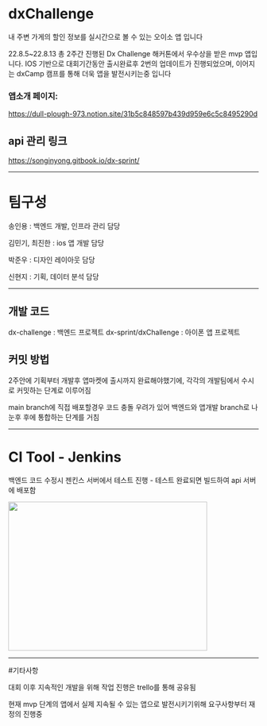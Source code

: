 # dxChallenge
내 주변 가게의 할인 정보를 실시간으로 볼 수 있는 오이소 앱 입니다

22.8.5~22.8.13 총 2주간 진행된 Dx Challenge 해커톤에서 우수상을 받은 mvp 앱입니다.
IOS 기반으로 대회기간동안 출시완료후 2번의 업데이트가 진행되었으며,
이어지는 dxCamp 캠프를 통해 더욱 앱을 발전시키는중 입니다

### 앱소개 페이지:
https://dull-plough-973.notion.site/31b5c848597b439d959e6c5c8495290d


## api 관리 링크
https://songinyong.gitbook.io/dx-sprint/

---------------------------------------------
# 팀구성

송인용 : 백엔드 개발, 인프라 관리 담당

김민기, 최진한 : ios 앱 개발 담당

박준우 : 디자인 레이아웃 담당

신현지 : 기획, 데이터 분석 담당


----------------------------------------

## 개발 코드
dx-challenge : 백엔드 프로젝트
dx-sprint/dxChallenge : 아이폰 앱 프로젝트

## 커밋 방법
2주안에 기획부터 개발후 앱마켓에 출시까지 완료해야했기에, 각각의 개발팀에서 수시로 커밋하는 단계로 이루어짐

main branch에 직접 배포할경우 코드 충돌 우려가 있어 백엔드와 앱개발 branch로 나눈후 후에 통합하는 단계를 거침 

----------------------------------------
# CI Tool - Jenkins
백엔드 코드 수정시 젠킨스 서버에서 테스트 진행 - 테스트 완료되면 빌드하여 api 서버에 배포함

<img src=https://user-images.githubusercontent.com/30370933/187950181-c136c2f2-8926-4370-9cb9-6bc756aa5497.PNG width="400" height="300">

---------------------------------------
#기타사항

대회 이후 지속적인 개발을 위해 작업 진행은 trello를 통해 공유됨

현재 mvp 단계의 앱에서 실제 지속될 수 있는 앱으로 발전시키기위해 요구사항부터 재정의 진행중

